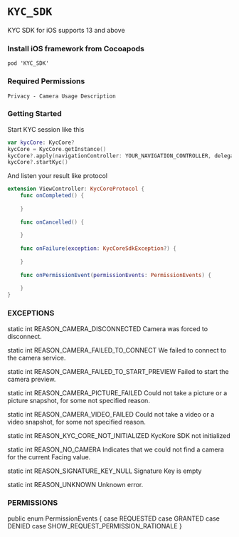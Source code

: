 # ``KYC_SDK``

KYC SDK for iOS supports 13 and above


### Install iOS framework from Cocoapods
```
pod 'KYC_SDK'
```

### Required Permissions
```
Privacy - Camera Usage Description
```

### Getting Started
Start KYC session like this
```Swift
var kycCore: KycCore?
kycCore = KycCore.getInstance()
kycCore?.apply(navigationController: YOUR_NAVIGATION_CONTROLLER, delegate: self, signatureKey: YOUR_SIGNATURE_KEY, environment: .STAGING) // STAGING, RELEASE
kycCore?.startKyc()
```

And listen your result like protocol
```Swift
extension ViewController: KycCoreProtocol {
    func onCompleted() {
        
    }
    
    func onCancelled() {
        
    }
    
    func onFailure(exception: KycCoreSdkException?) {
        
    }
    
    func onPermissionEvent(permissionEvents: PermissionEvents) {
        
    }
}
```

### EXCEPTIONS

static int    REASON_CAMERA_DISCONNECTED    Camera was forced to disconnect.

static int    REASON_CAMERA_FAILED_TO_CONNECT    We failed to connect to the camera service.

static int    REASON_CAMERA_FAILED_TO_START_PREVIEW    Failed to start the camera preview.

static int    REASON_CAMERA_PICTURE_FAILED    Could not take a picture or a picture snapshot, for some not specified reason.

static int    REASON_CAMERA_VIDEO_FAILED    Could not take a video or a video snapshot, for some not specified reason.

static int    REASON_KYC_CORE_NOT_INITIALIZED    KycKore SDK not initialized

static int    REASON_NO_CAMERA    Indicates that we could not find a camera for the current Facing value.

static int    REASON_SIGNATURE_KEY_NULL    Signature Key is empty

static int    REASON_UNKNOWN    Unknown error.


### PERMISSIONS

public enum PermissionEvents {
    case REQUESTED
    case GRANTED
    case DENIED
    case SHOW_REQUEST_PERMISSION_RATIONALE
}
